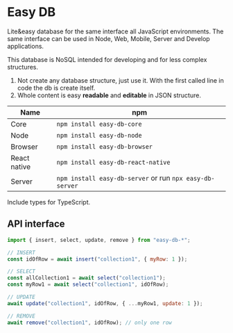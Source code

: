 # Easy DB

Lite&easy database for the same interface all JavaScript environments.
The same interface can be used in Node, Web, Mobile, Server and Develop applications.

This database is NoSQL intended for developing and for less complex structures.
1. Not create any database structure, just use it. With the first called line in code the db is create itself.
2. Whole content is easy **readable** and **editable** in JSON structure.

| Name          | npm                                                       |
|---------------|-----------------------------------------------------------|
| Core          | `npm install easy-db-core`                                |
| Node          | `npm install easy-db-node`                                |
| Browser       | `npm install easy-db-browser`                             |
| React native  | `npm install easy-db-react-native`                        |
| Server        | `npm install easy-db-server` or run `npx easy-db-server`  |

Include types for TypeScript.

## API interface

```js
import { insert, select, update, remove } from "easy-db-*";

// INSERT
const idOfRow = await insert("collection1", { myRow: 1 });

// SELECT
const allCollection1 = await select("collection1");
const myRow1 = await select("collection1", idOfRow);

// UPDATE
await update("collection1", idOfRow, { ...myRow1, update: 1 });

// REMOVE
await remove("collection1", idOfRow); // only one row
```

